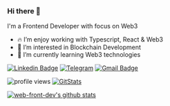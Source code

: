 ### Hi there 👋
I'm a Frontend Developer with focus on Web3
- 🔥 I’m enjoy working with Typescript, React & Web3
- 👀 I’m interested in Blockchain Development
- 🌱 I’m currently learning Web3 technologies
<!-- Your badges -->
[![Linkedin Badge](https://img.shields.io/badge/-LinkedIn-blue?style=flat-square&logo=Linkedin&logoColor=white&link=https://www.linkedin.com/in/herman-zhuravsky/)](https://www.linkedin.com/in/herman-zhuravsky/)
[![Telegram](https://img.shields.io/badge/Telegram-2CA5E0?style=flat-square&logo=telegram&logoColor=white)](https://t.me/web_front_dev)
[![Gmail Badge](https://img.shields.io/badge/-Gmail-c14438?style=flat-square&logo=Gmail&logoColor=white&link=mailto:herman.zhuravsky@gmail.com)](mailto:herman.zhuravsky@gmail.com)
<!-- Profile View Count and GitStats -->
![profile views](https://komarev.com/ghpvc/?username=web-front-dev&style=flat)
[![GitStats](https://img.shields.io/badge/-black?label=GitStats&style=flat&labelColor=black&logo=github&logoColor=white)](https://gitstats.me/web-front-dev)

[![web-front-dev's github stats](https://github-readme-stats.vercel.app/api?username=web-front-dev&count_private=true&show_icons=true&include_all_commits=true&theme=dracula&hide=issues,contribs)](https://github.com/web-front-dev)

<!--
Here are some ideas to get you started:
- 🤔 I’m looking for help with ...
- 💬 Ask me about ...
- 📫 How to reach me: ...
- 😄 Pronouns: ...
- ⚡ Fun fact: ...
-->




